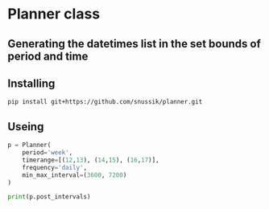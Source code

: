 # Planner class

## Generating the datetimes list in the set bounds of period and time

## Installing
`pip install git+https://github.com/snussik/planner.git`

## Useing

```python
p = Planner(
    period='week',
    timerange=[(12,13), (14,15), (16,17)],
    frequency='daily',
    min_max_interval=(3600, 7200)
)

print(p.post_intervals)
```